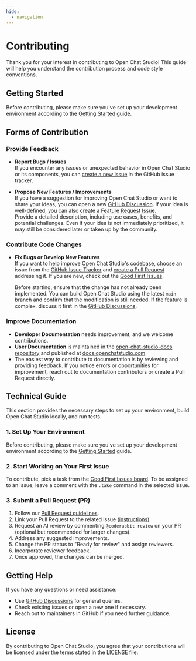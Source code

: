 ```yaml
---
hide:
  - navigation
---
```

# Contributing

Thank you for your interest in contributing to Open Chat Studio! This guide will help you understand the contribution process and code style conventions.

## Getting Started

Before contributing, please make sure you've set up your development environment according to the [Getting Started](../getting-started/index.md) guide.


## Forms of Contribution

### Provide Feedback

- **Report Bugs / Issues**  
  If you encounter any issues or unexpected behavior in Open Chat Studio or its components, you can [create a new issue](https://github.com/dimagi/open-chat-studio/issues) in the GitHub issue tracker.

- **Propose New Features / Improvements**  
  If you have a suggestion for improving Open Chat Studio or want to share your ideas, you can open a new [GitHub Discussion](https://github.com/dimagi/open-chat-studio/discussions). If your idea is well-defined, you can also create a [Feature Request Issue](https://github.com/dimagi/open-chat-studio/issues/new?labels=enhancement%2Cfeature&template=feature_request.yml).  
  Provide a detailed description, including use cases, benefits, and potential challenges. Even if your idea is not immediately prioritized, it may still be considered later or taken up by the community.

### Contribute Code Changes

- **Fix Bugs or Develop New Features**  
  If you want to help improve Open Chat Studio's codebase, choose an issue from the [GitHub Issue Tracker](https://github.com/dimagi/open-chat-studio/issues) and [create a Pull Request](#3-submit-a-pull-request-pr) addressing it. If you are new, check out the [Good First Issues](https://github.com/orgs/dimagi/projects/3/views/1?filterQuery=label%3A%22good+first+issue%22).
  
  Before starting, ensure that the change has not already been implemented. You can build Open Chat Studio using the latest `main` branch and confirm that the modification is still needed. If the feature is complex, discuss it first in the [GitHub Discussions](https://github.com/dimagi/open-chat-studio/discussions).

### Improve Documentation

- **Developer Documentation** needs improvement, and we welcome contributions.
- **User Documentation** is maintained in the [open-chat-studio-docs repository](https://github.com/dimagi/open-chat-studio-docs) and published at [docs.openchatstudio.com](https://docs.openchatstudio.com/).
- The easiest way to contribute to documentation is by reviewing and providing feedback. If you notice errors or opportunities for improvement, reach out to documentation contributors or create a Pull Request directly.

## Technical Guide

This section provides the necessary steps to set up your environment, build Open Chat Studio locally, and run tests.

### 1. Set Up Your Environment

Before contributing, please make sure you've set up your development environment according to the [Getting Started](../getting-started/index.md) guide.

### 2. Start Working on Your First Issue

To contribute, pick a task from the [Good First Issues board](https://github.com/orgs/dimagi/projects/3/views/1?filterQuery=label%3A%22good+first+issue%22). To be assigned to an issue, leave a comment with the `.take` command in the selected issue.

### 3. Submit a Pull Request (PR)

1. Follow our [Pull Request guidelines](https://github.com/dimagi/open-chat-studio/blob/master/CONTRIBUTING_PR.md).
2. Link your Pull Request to the related issue ([instructions](https://docs.github.com/en/issues/tracking-your-work-with-issues/linking-a-pull-request-to-an-issue#manually-linking-a-pull-request-to-an-issue-using-the-pull-request-sidebar)).
3. Request an AI review by commenting `@coderabbit review` on your PR (optional but recommended for larger changes).
4. Address any suggested improvements.
5. Change the PR status to "Ready for review" and assign reviewers.
6. Incorporate reviewer feedback.
7. Once approved, the changes can be merged.

## Getting Help

If you have any questions or need assistance:
- Use [GitHub Discussions](https://github.com/dimagi/open-chat-studio/discussions) for general queries.
- Check existing issues or open a new one if necessary.
- Reach out to maintainers in GitHub if you need further guidance.

## License

By contributing to Open Chat Studio, you agree that your contributions will be licensed under the terms stated in the [LICENSE](https://github.com/dimagi/open-chat-studio/blob/master/LICENSE) file.
